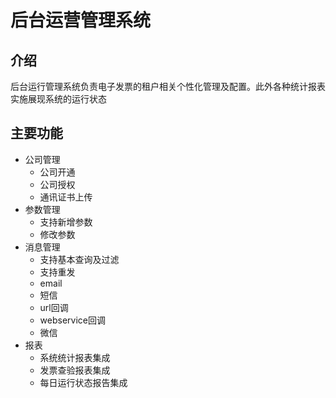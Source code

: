 # 后台运营管理系统

## 介绍

后台运行管理系统负责电子发票的租户相关个性化管理及配置。此外各种统计报表实施展现系统的运行状态

## 主要功能

- 公司管理
  - 公司开通
  - 公司授权
  - 通讯证书上传
- 参数管理
  - 支持新增参数
  - 修改参数
- 消息管理
  - 支持基本查询及过滤
  - 支持重发
  - email
  - 短信
  - url回调
  - webservice回调
  - 微信
- 报表
  - 系统统计报表集成
  - 发票查验报表集成
  - 每日运行状态报告集成

